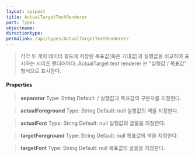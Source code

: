 ```yaml
---
layout: apipost
title: ActualTargetTextRenderer
part: Types
objectname: 
directiontype: 
permalink: /api/types/ActualTargetTextRenderer/
---
```



> 각각 두 개의 데이터 필드에 저장된 목표값(혹은 기대값)과 실행값을 비교하여 표시하는 시리즈 렌더러이다. 
> ActualTarget text renderer 는 "실행값 / 목표값" 형식으로 표시한다.

#### Properties

> **separator**
> Type: String
> Default: /
> 실행값과 목표값의 구분자를 지정한다.

> **actualForeground**
> Type: String
> Default: null
> 실행값의 색을 지정한다.

> **actualFont**
> Type: String
> Default: null
> 실행값의 글꼴을 지정한다.

> **targetForeground**
> Type: String
> Default: null
> 목표값의 색을 지정한다.

> **targetFont**
> Type: String
> Default: null
> 목표값의 글꼴을 지정한다.

